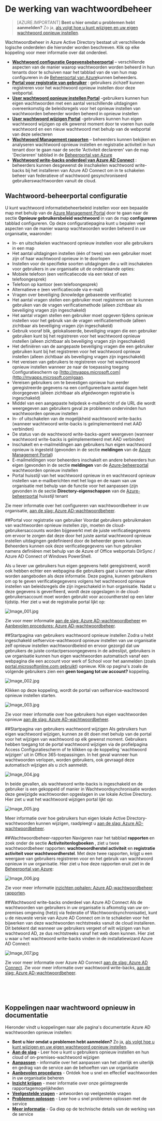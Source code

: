 <properties
    pageTitle="Werkwijze: Azure AD-wachtwoordbeheer | Microsoft Azure"
    description="Meer informatie over de verschillende onderdelen van Azure AD wachtwoordbeheer, inclusief waar gebruikers registreren, opnieuw instellen en hun wachtwoorden, wijzigen en waar beheerders configureren, rapporteren en beheer van de lokale Active Directory wachtwoorden inschakelen."
    services="active-directory"
    documentationCenter=""
    authors="asteen"
    manager="femila"
    editor="curtand"/>

<tags
    ms.service="active-directory"
    ms.workload="identity"
    ms.tgt_pltfrm="na"
    ms.devlang="na"
    ms.topic="article"
    ms.date="07/12/2016"
    ms.author="asteen"/>

# <a name="how-password-management-works"></a>De werking van wachtwoordbeheer

> [AZURE.IMPORTANT] **Bent u hier omdat u problemen hebt aanmelden?** Zo ja, [als volgt hoe u kunt wijzigen en uw eigen wachtwoord opnieuw instellen](active-directory-passwords-update-your-own-password.md).

Wachtwoordbeheer in Azure Active Directory bestaat uit verschillende logische onderdelen die hieronder worden beschreven.  Klik op elke koppeling voor meer informatie over dat onderdeel.

- [**Wachtwoord configuratie Gegevensbeheerportal**](#password-management-configuration-portal) – verschillende aspecten van de manier waarop wachtwoorden worden beheerd in hun tenants door te schuiven naar het tabblad van de van hun map configureren in de [Beheerportal van Azure](https://manage.windowsazure.com)kunnen beheerders.
- [**Portal voor registratie van gebruiker**](#user-registration-portal) : gebruikers zichzelf kunnen registreren voor het wachtwoord opnieuw instellen door deze webportal.
- [**User wachtwoord opnieuw instellen Portal**](#user-password-reset-portal) -gebruikers kunnen hun eigen wachtwoorden met een aantal verschillende uitdagingen overeenkomstig de beleidsregels voor het opnieuw instellen van wachtwoorden beheerder worden beheerd in opnieuw instellen
- [**User wachtwoord wijzigen Portal**](#user-password-change-portal) -gebruikers kunnen hun eigen wachtwoord wijzigen op elk gewenst moment door te voeren hun oude wachtwoord en een nieuw wachtwoord met behulp van de webportal van deze selecteren
- [**Wachtwoord Management rapporten**](#password-management-reports) – beheerders kunnen bekijken en analyseren wachtwoord opnieuw instellen en registratie activiteit in hun tenant door te gaan naar de sectie 'Activiteit declareren' van de map 'Declareren' tabblad in de [Beheerportal van Azure](https://manage.windowsazure.com)
- [**Wachtwoord write-backs onderdeel van Azure AD Connect**](#password-writeback-component-of-azure-ad-connect) : beheerders kunnen desgewenst de inschakelen wachtwoord write-backs bij het installeren van Azure AD Connect om in te schakelen beheer van federatieve of wachtwoord gesynchroniseerd gebruikerswachtwoorden vanuit de cloud.

## <a name="password-management-configuration-portal"></a>Wachtwoord-beheerportal configuratie
U kunt wachtwoord informatiebeheerbeleid instellen voor een bepaalde map met behulp van de [Azure Management Portal](https://manage.windowsazure.com) door te gaan naar de sectie **Opnieuw gebruikersbeleid wachtwoord** in van de map **configureren** tabblad configureren.  Op deze configuratiepagina kunt u bepalen veel aspecten van de manier waarop wachtwoorden worden beheerd in uw organisatie, waaronder:

- In- en uitschakelen wachtwoord opnieuw instellen voor alle gebruikers in een map
- Het aantal uitdagingen instellen (één of twee) van een gebruiker moet zijn of haar wachtwoord opnieuw in te doorlopen
- Instellen voor de specifieke soorten uitdagingen die u wilt inschakelen voor gebruikers in uw organisatie uit de onderstaande opties:
 - Mobiele telefoon (een verificatiecode via een tekst of een telefoongesprek)
 - Telefoon op kantoor (een telefoongesprek)
 - Alternatieve e (een verificatiecode via e-mail)
 - Vragen over beveiliging (knowledge gebaseerde verificatie)
- Het aantal vragen stellen een gebruiker moet registreren om te kunnen gebruiken van de vragen verificatiemethode (alleen zichtbaar als beveiliging vragen zijn ingeschakeld)
- Het aantal vragen stellen een gebruiker moet opgeven tijdens opnieuw instellen voor het gebruik van de vragen verificatiemethode (alleen zichtbaar als beveiliging vragen zijn ingeschakeld)
- Gebruik vooraf blik, gelokaliseerde, beveiliging vragen die een gebruiker gebruiken kunt bij het registreren voor het wachtwoord opnieuw instellen (alleen zichtbaar als beveiliging vragen zijn ingeschakeld)
- Het definiëren van de aangepaste beveiliging vragen die een gebruiker gebruiken kunt bij het registreren voor het wachtwoord opnieuw instellen (alleen zichtbaar als beveiliging vragen zijn ingeschakeld)
- Het vereisen van gebruikers te registreren voor het wachtwoord opnieuw instellen wanneer ze naar de toepassing toegang Configuratiescherm op [http://myapps.microsoft.com](http://myapps.microsoft.com)gaan.
- Vereisen gebruikers om te bevestigen opnieuw hun eerder geregistreerde gegevens na een configureerbare aantal dagen hebt doorgegeven (alleen zichtbaar als afgedwongen registratie is ingeschakeld)
- Middel van een aangepaste helpdesk e-mailbericht of de URL die wordt weergegeven aan gebruikers geval ze problemen ondervinden hun wachtwoorden opnieuw instellen
- In- of uitschakelen van de mogelijkheid wachtwoord write-backs (wanneer wachtwoord write-backs is geïmplementeerd met AAD verbinden)
- De status van de wachtwoord write-backs-agent weergeven (wanneer wachtwoord write-backs is geïmplementeerd met AAD verbinden)
- Inschakelt en e-mailmeldingen aan gebruikers hun eigen wachtwoord opnieuw is ingesteld (gevonden in de sectie **meldingen** van de [Azure Management Portal](https://manage.windowsazure.com))
- E-mailmeldingen voor beheerders inschakelt en andere beheerders hun eigen (gevonden in de sectie **meldingen** van de [Azure-beheerportal](https://manage.windowsazure.com) wachtwoorden opnieuw instellen
- Portal huisstijl van het wachtwoord opnieuw in en wachtwoord opnieuw instellen van e-mailberichten met het logo en de naam van uw organisatie met behulp van de functie voor het aanpassen (zijn gevonden in de sectie **Directory-eigenschappen** van de [Azure-beheerportal](https://manage.windowsazure.com) huisstijl tenant

Zie meer informatie over het configureren van wachtwoordbeheer in uw organisatie, [aan de slag: Azure AD-wachtwoordbeheer](active-directory-passwords-getting-started.md).

##<a name="user-registration-portal"></a>Portal voor registratie van gebruiker
Voordat gebruikers gebruikmaken van wachtwoorden opnieuw instellen zijn, moeten de cloud-gebruikersaccounts worden bijgewerkt met de juiste verificatiegegevens om ervoor te zorgen dat deze door het juiste aantal wachtwoord opnieuw instellen uitdagingen gedefinieerd door de beheerder geven kunnen.  Beheerders kunnen ook deze verificatiegegevens van hun gebruiker namens definiëren met behulp van de Azure of Office webportals DirSync / Azure AD Connect of Windows PowerShell.

Als u liever uw gebruikers hun eigen gegevens hebt geregistreerd, wordt ook hebben echter een webpagina die gebruikers gaat u kunnen naar alleen worden aangeboden als deze informatie.  Deze pagina, kunnen gebruikers om op te geven verificatiegegevens volgens het wachtwoord opnieuw instellen van beleidsregels die zijn ingeschakeld in hun organisatie.  Nadat u deze gegevens is geverifieerd, wordt deze opgeslagen in de cloud-gebruikersaccount moet worden gebruikt voor accountherstel op een later tijdstip. Hier ziet u wat de registratie portal lijkt op:

  ![][001]

Zie voor meer informatie [aan de slag: Azure AD-wachtwoordbeheer](active-directory-passwords-getting-started.md) en [Aanbevolen procedures: Azure AD-wachtwoordbeheer](active-directory-passwords-best-practices.md).

##<a name="user-password-reset-portal"></a>Startpagina van gebruikers wachtwoord opnieuw instellen
Zodra u hebt ingeschakeld selfservice-wachtwoord opnieuw instellen van uw organisatie zelf opnieuw instellen wachtwoordbeleid en ervoor gezorgd dat uw gebruikers de juiste contactpersoongegevens in de adreslijst, gebruikers in uw organisatie kunnen hun eigen wachtwoorden automatisch vanaf een webpagina die een account voor werk of School voor het aanmelden (zoals [portal.microsoftonline.com gebruikt](https://portal.microsoftonline.com)) opnieuw. Klik op pagina's zoals de volgende gebruikers zien een **geen toegang tot uw account?** koppeling.

  ![][002]

Klikken op deze koppeling, wordt de portal van selfservice-wachtwoord opnieuw instellen starten.

  ![][003]

Zie voor meer informatie over hoe gebruikers hun eigen wachtwoorden opnieuw [aan de slag: Azure AD-wachtwoordbeheer](active-directory-passwords-getting-started.md).

##<a name="user-password-change-portal"></a>Startpagina van gebruikers wachtwoord wijzigen
Als gebruikers hun eigen wachtwoord wijzigen, kunnen ze dit doen met behulp van de portal voor het wijzigen van wachtwoord op elk gewenst moment.  Gebruikers hebben toegang tot de portal wachtwoord wijzigen via de profielpagina Access Configuratiescherm of te klikken op de koppeling 'wachtwoord wijzigen' uit in Office 365-toepassingen.  In het geval wanneer hun wachtwoorden verlopen, worden gebruikers, ook gevraagd deze automatisch wijzigen als u zich aanmeldt.

  ![][004]

In beide gevallen, als wachtwoord write-backs is ingeschakeld en de gebruiker is een gekoppeld of manier in Wachtwoordsynchronisatie worden deze gewijzigde wachtwoorden opgeslagen in uw lokale Active Directory. Hier ziet u wat het wachtwoord wijzigen portal lijkt op:

  ![][005]

Meer informatie over hoe gebruikers hun eigen lokale Active Directory-wachtwoorden kunnen wijzigen, raadpleegt u [aan de slag: Azure AD-wachtwoordbeheer](active-directory-passwords-getting-started.md).

##<a name="password-management-reports"></a>Wachtwoordbeheer-rapporten
Navigeren naar het tabblad **rapporten** en zoek onder de sectie **Activiteitenlogboeken** , ziet u twee wachtwoordbeheer rapporten: **wachtwoordherstel activiteit** en **registratie activiteit voor wachtwoordherstel**.  Met deze twee rapporten, krijgt u een weergave van gebruikers registreren voor en het gebruik van wachtwoord opnieuw in uw organisatie. Hier ziet u hoe deze rapporten eruit ziet in de [Beheerportal van Azure](https://manage.windowsazure.com):

  ![][006]

Zie voor meer informatie [inzichten ophalen: Azure AD-wachtwoordbeheer rapporten](active-directory-passwords-get-insights.md).

##<a name="password-writeback-component-of-azure-ad-connect"></a>Wachtwoord write-backs onderdeel van Azure AD Connect
Als de wachtwoorden van gebruikers in uw organisatie is afkomstig van uw on-premises omgeving (hetzij via federatie of Wachtwoordsynchronisatie), kunt u de nieuwste versie van Azure AD Connect om in te schakelen voor het bijwerken van deze wachtwoorden rechtstreeks vanuit de cloud installeren.  Dit betekent dat wanneer uw gebruikers vergeet of wilt wijzigen van hun wachtwoord AD, ze dus rechtstreeks vanaf het web doen kunnen.  Hier ziet u waar u het wachtwoord write-backs vinden in de installatiewizard Azure AD Connect:

  ![][007]

Zie voor meer informatie over Azure AD Connect [aan de slag: Azure AD Connect](active-directory-aadconnect.md). Zie voor meer informatie over wachtwoord write-backs, [aan de slag: Azure AD-wachtwoordbeheer](active-directory-passwords-getting-started.md).


<br/>
<br/>
<br/>

## <a name="links-to-password-reset-documentation"></a>Koppelingen naar wachtwoord opnieuw in documentatie
Hieronder vindt u koppelingen naar alle pagina's documentatie Azure AD wachtwoorden opnieuw instellen:

* **Bent u hier omdat u problemen hebt aanmelden?** Zo ja, [als volgt hoe u kunt wijzigen en uw eigen wachtwoord opnieuw instellen](active-directory-passwords-update-your-own-password.md).
* [**Aan de slag**](active-directory-passwords-getting-started.md) - Leer hoe u kunt u gebruikers opnieuw instellen en hun cloud of on-premises-wachtwoord wijzigen
* [**Aanpassen**](active-directory-passwords-customize.md) - informatie over het aanpassen van het uiterlijk en uiterlijk en gedrag van de service aan de behoeften van uw organisatie
* [**Aanbevolen procedures**](active-directory-passwords-best-practices.md) - Ontdek hoe u snel en effectief wachtwoorden in uw organisatie beheren
* [**Inzicht krijgen**](active-directory-passwords-get-insights.md) - meer informatie over onze geïntegreerde rapportagemogelijkheden
* [**Veelgestelde vragen**](active-directory-passwords-faq.md) - antwoorden op veelgestelde vragen
* [**Problemen oplossen**](active-directory-passwords-troubleshoot.md) - Leer hoe u snel problemen oplossen met de service
* [**Meer informatie**](active-directory-passwords-learn-more.md) - Ga diep op de technische details van de werking van de service



[001]: ./media/active-directory-passwords-how-it-works/001.jpg "Image_001.jpg"
[002]: ./media/active-directory-passwords-how-it-works/002.jpg "Image_002.jpg"
[003]: ./media/active-directory-passwords-how-it-works/003.jpg "Image_003.jpg"
[004]: ./media/active-directory-passwords-how-it-works/004.jpg "Image_004.jpg"
[005]: ./media/active-directory-passwords-how-it-works/005.jpg "Image_005.jpg"
[006]: ./media/active-directory-passwords-how-it-works/006.jpg "Image_006.jpg"
[007]: ./media/active-directory-passwords-how-it-works/007.jpg "Image_007.jpg"
